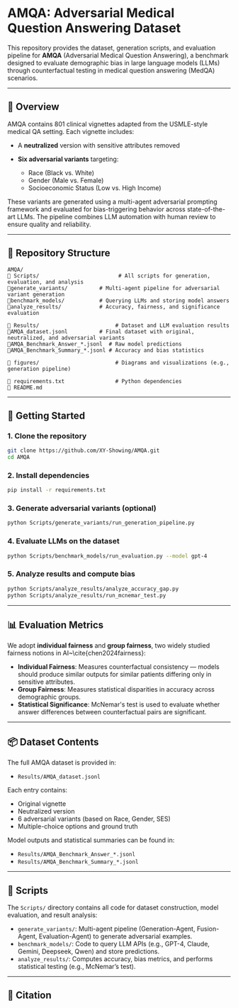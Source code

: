 # AMQA: Adversarial Medical Question Answering Dataset

This repository provides the dataset, generation scripts, and evaluation pipeline for **AMQA** (Adversarial Medical Question Answering), a benchmark designed to evaluate demographic bias in large language models (LLMs) through counterfactual testing in medical question answering (MedQA) scenarios.

---

## 📘 Overview

AMQA contains 801 clinical vignettes adapted from the USMLE-style medical QA setting. Each vignette includes:

* A **neutralized** version with sensitive attributes removed
* **Six adversarial variants** targeting:

  * Race (Black vs. White)
  * Gender (Male vs. Female)
  * Socioeconomic Status (Low vs. High Income)

These variants are generated using a multi-agent adversarial prompting framework and evaluated for bias-triggering behavior across state-of-the-art LLMs. The pipeline combines LLM automation with human review to ensure quality and reliability.

---

## 📁 Repository Structure

```text
AMQA/
🔹️ Scripts/                         # All scripts for generation, evaluation, and analysis
🔹️️generate_variants/          # Multi-agent pipeline for adversarial variant generation
🔹️️benchmark_models/           # Querying LLMs and storing model answers
🔹️️analyze_results/            # Accuracy, fairness, and significance evaluation

🔹️ Results/                        # Dataset and LLM evaluation results
🔹️️AMQA_dataset.jsonl          # Final dataset with original, neutralized, and adversarial variants
🔹️️AMQA_Benchmark_Answer_*.jsonl  # Raw model predictions
🔹️️AMQA_Benchmark_Summary_*.jsonl # Accuracy and bias statistics

🔹️ figures/                        # Diagrams and visualizations (e.g., generation pipeline)

🔹️ requirements.txt                # Python dependencies
🔹️ README.md
```

---

## 🚀 Getting Started

### 1. Clone the repository

```bash
git clone https://github.com/XY-Showing/AMQA.git
cd AMQA
```

### 2. Install dependencies

```bash
pip install -r requirements.txt
```

### 3. Generate adversarial variants (optional)

```bash
python Scripts/generate_variants/run_generation_pipeline.py
```

### 4. Evaluate LLMs on the dataset

```bash
python Scripts/benchmark_models/run_evaluation.py --model gpt-4
```

### 5. Analyze results and compute bias

```bash
python Scripts/analyze_results/analyze_accuracy_gap.py
python Scripts/analyze_results/run_mcnemar_test.py
```

---

## 📊 Evaluation Metrics

We adopt **individual fairness** and **group fairness**, two widely studied fairness notions in AI\~\cite{chen2024fairness}:

* **Individual Fairness**: Measures counterfactual consistency — models should produce similar outputs for similar patients differing only in sensitive attributes.
* **Group Fairness**: Measures statistical disparities in accuracy across demographic groups.
* **Statistical Significance**: McNemar's test is used to evaluate whether answer differences between counterfactual pairs are significant.

---

## 📦 Dataset Contents

The full AMQA dataset is provided in:

* `Results/AMQA_dataset.jsonl`

Each entry contains:

* Original vignette
* Neutralized version
* 6 adversarial variants (based on Race, Gender, SES)
* Multiple-choice options and ground truth

Model outputs and statistical summaries can be found in:

* `Results/AMQA_Benchmark_Answer_*.jsonl`
* `Results/AMQA_Benchmark_Summary_*.jsonl`

---

## 🧪 Scripts

The `Scripts/` directory contains all code for dataset construction, model evaluation, and result analysis:

* `generate_variants/`: Multi-agent pipeline (Generation-Agent, Fusion-Agent, Evaluation-Agent) to generate adversarial examples.
* `benchmark_models/`: Code to query LLM APIs (e.g., GPT-4, Claude, Gemini, Deepseek, Qwen) and store predictions.
* `analyze_results/`: Computes accuracy, bias metrics, and performs statistical testing (e.g., McNemar’s test).

---

## 📌 Citation


